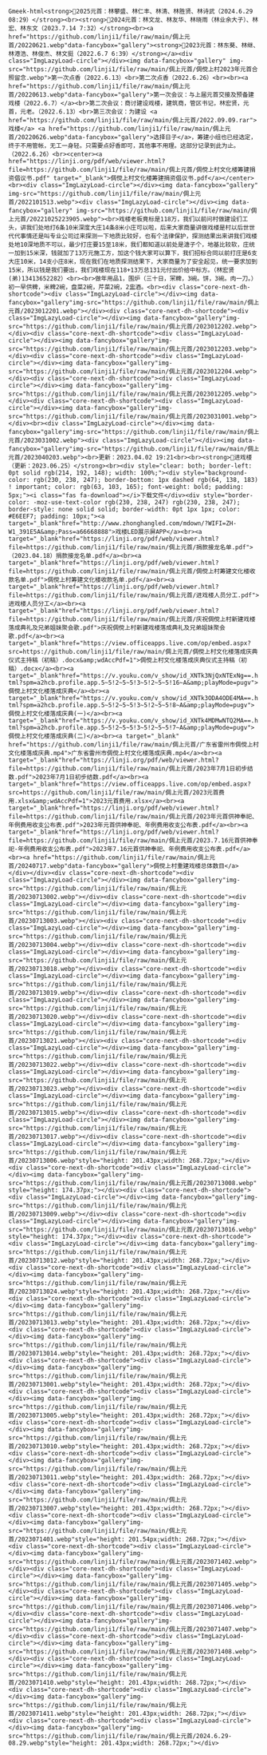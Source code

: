 `Gmeek-html<strong>💠2025元首：林攀盛、林仁丰、林清、林胜贤、林诗武（2024.6.29 08:29）</strong><br><strong>💠2024元首：林文龙、林友华、林晓雨（林业余大子）、林宏、林东文（2023.7.14 7:32）</strong><br><a href="https://github.com/linji1/file/raw/main/倜上元首/20220621.webp"data-fancybox="gallery"><strong>💠2023元首：林东葵、林继、林港浩、林俊杰、林文挺（2022.6.7 6:39）</strong></a><div class="ImgLazyLoad-circle"></div><img data-fancybox="gallery" img-src="https://github.com/linji1/file/raw/main/倜上元首/倜傥上村2023年元首合照留念.webp">第一次点香（2022.6.13）<br>第二次点香（2022.6.26）<br><br><a href="https://github.com/linji1/file/raw/main/倜上元首/20220613.webp"data-fancybox="gallery">第一次会议：与上届元首交接及预备建戏楼（2022.6.7）</a><br>第二次会议：商讨建设戏楼，建筑商，管区书记，林宏贤，元首，元老。（2022.6.13）<br>第三次会议：为建设 <a href="https://github.com/linji1/file/raw/main/倜上元首/2022.09.09.rar">戏楼</a> <a href="https://github.com/linji1/file/raw/main/倜上元首/20220626.webp"data-fancybox="gallery">选择日子</a>，筹建小组也已经选定，终于不用管帐，无工一身轻。只需要点好香即可，其他事不用理。这部分记录到此为止。（2022.6.26）<br><center><a href="https://linji.org/pdf/web/viewer.html?file=https://github.com/linji1/file/raw/main/倜上元首/倜傥上村文化楼筹建捐资倡议书.pdf" target="_blank">倜傥上村文化楼筹建捐资倡议书.pdf</a></center><br><div class="ImgLazyLoad-circle"></div><img data-fancybox="gallery" img-src="https://github.com/linji1/file/raw/main/倜上元首/2022101513.webp"><div class="ImgLazyLoad-circle"></div><img data-fancybox="gallery" img-src="https://github.com/linji1/file/raw/main/倜上元首/20221025223905.webp"><br>戏楼老板竟标是118万，我们以前问村做建设们工头，讲我们处地打6条10米深度大庄14条8米小庄可以啦，后来大家商量讲做戏楼是村以后世世代代事情还是叫专业公司过来探测一下地质比较好，也有个法律保护，探测结果出来讲我们戏楼处地10深地质不可以，最少打庄要15至18米，我们都知道以前处是溏子个，地基比较软，庄统一加到15米深，钱就加了13万元施工方，加这个钱大家可以算下，我们招标合同以前打庄是6支大庄10米，14支小庄8米，现在我们在地质探测结果下，大家商量为了安全起见，统一要求加到15米，所以钱是我们要出，我们戏楼现在118+13万总131元付出价给中标方。（林宏贤(弟)13413652282）<br><br>做年用品1，围炉（三十日，冞粺，3碗。饼，3碗。肉一刀。）初一早供粺，米粺2碗，盘菜2碗，芹菜2碗，2盅酒。<br><div class="core-next-dh-shortcode"><div class="ImgLazyLoad-circle"></div><img data-fancybox="gallery"img-src="https://github.com/linji1/file/raw/main/倜上元首/2023012201.webp"></div><div class="core-next-dh-shortcode"><div class="ImgLazyLoad-circle"></div><img data-fancybox="gallery"img-src="https://github.com/linji1/file/raw/main/倜上元首/2023012202.webp"></div><div class="core-next-dh-shortcode"><div class="ImgLazyLoad-circle"></div><img data-fancybox="gallery"img-src="https://github.com/linji1/file/raw/main/倜上元首/2023012203.webp"></div><div class="core-next-dh-shortcode"><div class="ImgLazyLoad-circle"></div><img data-fancybox="gallery"img-src="https://github.com/linji1/file/raw/main/倜上元首/2023012204.webp"></div><div class="core-next-dh-shortcode"><div class="ImgLazyLoad-circle"></div><img data-fancybox="gallery"img-src="https://github.com/linji1/file/raw/main/倜上元首/2023012205.webp"></div><div class="core-next-dh-shortcode"><div class="ImgLazyLoad-circle"></div><img data-fancybox="gallery"img-src="https://github.com/linji1/file/raw/main/倜上元首/2023031001.webp"></div><br><div class="ImgLazyLoad-circle"></div><img data-fancybox="gallery"img-src="https://github.com/linji1/file/raw/main/倜上元首/2023031002.webp"><div class="ImgLazyLoad-circle"></div><img data-fancybox="gallery"img-src="https://github.com/linji1/file/raw/main/倜上元首/2023040203.webp"><br>更新：2023.04.02 19:21<br><br><strong>💠进戏楼（更新：2023.06.25）</strong><br><div style="clear: both; border-left: 0pt solid rgb(214, 192, 148); width: 100%;"><div style="background-color: rgb(230, 238, 247); border-bottom: 1px dashed rgb(64, 138, 183) ! important; color: rgb(63, 103, 165); font-weight: bold; padding: 5px;"><i class="fas fa-download"></i>下载文件</div><div style="border-color: -moz-use-text-color rgb(230, 238, 247) rgb(230, 238, 247); border-style: none solid solid; border-width: 0pt 1px 1px; color: #E6EEF7; padding: 10px;"><a target="_blank"href="http://www.zhonghangled.com/mdown/?WIFI=ZH-W1_391E5A&amp;Pass=a66668888">戏楼LED展示屏APP</a><br><a target="_blank"href="https://linji.org/pdf/web/viewer.html?file=https://github.com/linji1/file/raw/main/倜上元首/捐款接龙名单.pdf">（2023.04.18）捐款接龙名单.pdf</a><br><a target="_blank"href="https://linji.org/pdf/web/viewer.html?file=https://github.com/linji1/file/raw/main/倜上元首/倜傥上村筹建文化楼收款名单.pdf">倜傥上村筹建文化楼收款名单.pdf</a><br><a target="_blank"href="https://linji.org/pdf/web/viewer.html?file=https://github.com/linji1/file/raw/main/倜上元首/进戏楼人员分工.pdf">进戏楼人员分工</a><br><a target="_blank"href="https://linji.org/pdf/web/viewer.html?file=https://github.com/linji1/file/raw/main/倜上元首/庆祝倜傥上村新建戏楼落成典礼及兄弟姐妹聚会歌.pdf">庆祝倜傥上村新建戏楼落成典礼及兄弟姐妹聚会歌.pdf</a><br><a target="_blank"href="https://view.officeapps.live.com/op/embed.aspx?src=https://github.com/linji1/file/raw/main/倜上元首/倜傥上村文化楼落成庆典仪式主持稿（初稿）.docx&amp;wdAccPdf=1">倜傥上村文化楼落成庆典仪式主持稿（初稿）.docx</a><br><a target="_blank"href="https://v.youku.com/v_show/id_XNTk3NjQxNTExNg==.html?spm=a2hcb.profile.app.5~5!2~5~5!3~5!2~5~5!16~A&amp;playMode=pugv">倜傥上村文化楼落成庆典</a><br><a target="_blank"href="https://v.youku.com/v_show/id_XNTk3ODA4ODE4MA==.html?spm=a2hcb.profile.app.5~5!2~5~5!3~5!2~5~5!8~A&amp;playMode=pugv">倜傥上村文化楼落成庆典(一)</a><br><a target="_blank"href="https://v.youku.com/v_show/id_XNTk4MDMwNTQ2MA==.html?spm=a2hcb.profile.app.5~5!2~5~5!3~5!2~5~5!7~A&amp;playMode=pugv">倜傥上村文化楼落成庆典(二)</a><br><a target="_blank" href="https://github.com/linji1/file/raw/main/倜上元首/广东省雷州市倜傥上村文化楼落成庆典.mp4">广东省雷州市倜傥上村文化楼落成庆典.mp4</a><br><a target="_blank"href="https://linji.org/pdf/web/viewer.html?file=https://github.com/linji1/file/raw/main/倜上元首/2023年7月1日初步结数.pdf">2023年7月1日初步结数.pdf</a><br><a target="_blank"href="https://view.officeapps.live.com/op/embed.aspx?src=https://github.com/linji1/file/raw/main/倜上元首/2023元首费用.xlsx&amp;wdAccPdf=1">2023元首费用.xlsx</a><br><a target="_blank"href="https://linji.org/pdf/web/viewer.html?file=https://github.com/linji1/file/raw/main/倜上元首/2023年元首供神奉祀、年例费用收支公布表.pdf">2023年元首供神奉祀、年例费用收支公布表.pdf</a><br><a target="_blank"href="https://linji.org/pdf/web/viewer.html?file=https://github.com/linji1/file/raw/main/倜上元首/2023.7.16元首供神奉祀-年例费用收支公布表.pdf">2023年7.16元首供神奉祀、年例费用收支公布表.pdf</a><br><a href="https://github.com/linji1/file/raw/main/倜上元首/20240717.webp"data-fancybox="gallery">倜傥上村重建戏楼总体数目</a></div></div><div class="core-next-dh-shortcode"><div class="ImgLazyLoad-circle"></div><img data-fancybox="gallery"img-src="https://github.com/linji1/file/raw/main/倜上元首/20230713002.webp"></div><div class="core-next-dh-shortcode"><div class="ImgLazyLoad-circle"></div><img data-fancybox="gallery"img-src="https://github.com/linji1/file/raw/main/倜上元首/20230713003.webp"></div><div class="core-next-dh-shortcode"><div class="ImgLazyLoad-circle"></div><img data-fancybox="gallery"img-src="https://github.com/linji1/file/raw/main/倜上元首/20230713004.webp"></div><div class="core-next-dh-shortcode"><div class="ImgLazyLoad-circle"></div><img data-fancybox="gallery"img-src="https://github.com/linji1/file/raw/main/倜上元首/20230713018.webp"></div><div class="core-next-dh-shortcode"><div class="ImgLazyLoad-circle"></div><img data-fancybox="gallery"img-src="https://github.com/linji1/file/raw/main/倜上元首/20230713019.webp"></div><div class="core-next-dh-shortcode"><div class="ImgLazyLoad-circle"></div><img data-fancybox="gallery"img-src="https://github.com/linji1/file/raw/main/倜上元首/20230713020.webp"></div><div class="core-next-dh-shortcode"><div class="ImgLazyLoad-circle"></div><img data-fancybox="gallery"img-src="https://github.com/linji1/file/raw/main/倜上元首/20230713021.webp"></div><div class="core-next-dh-shortcode"><div class="ImgLazyLoad-circle"></div><img data-fancybox="gallery"img-src="https://github.com/linji1/file/raw/main/倜上元首/20230713022.webp"></div><div class="core-next-dh-shortcode"><div class="ImgLazyLoad-circle"></div><img data-fancybox="gallery"img-src="https://github.com/linji1/file/raw/main/倜上元首/20230713023.webp"></div><div class="core-next-dh-shortcode"><div class="ImgLazyLoad-circle"></div><img data-fancybox="gallery"img-src="https://github.com/linji1/file/raw/main/倜上元首/20230713015.webp"></div><div class="core-next-dh-shortcode"><div class="ImgLazyLoad-circle"></div><img data-fancybox="gallery"img-src="https://github.com/linji1/file/raw/main/倜上元首/20230713017.webp"></div><div class="core-next-dh-shortcode"><div class="ImgLazyLoad-circle"></div><img data-fancybox="gallery"img-src="https://github.com/linji1/file/raw/main/倜上元首/20230713006.webp"style="height: 201.43px;width: 268.72px;"></div><div class="core-next-dh-shortcode"><div class="ImgLazyLoad-circle"></div><img data-fancybox="gallery"img-src="https://github.com/linji1/file/raw/main/倜上元首/20230713008.webp" style="height: 174.37px;"></div><div class="core-next-dh-shortcode"><div class="ImgLazyLoad-circle"></div><img data-fancybox="gallery"img-src="https://github.com/linji1/file/raw/main/倜上元首/20230713009.webp"></div><div class="core-next-dh-shortcode"><div class="ImgLazyLoad-circle"></div><img data-fancybox="gallery"img-src="https://github.com/linji1/file/raw/main/倜上元首/20230713016.webp" style="height: 174.37px;"></div><div class="core-next-dh-shortcode"><div class="ImgLazyLoad-circle"></div><img data-fancybox="gallery"img-src="https://github.com/linji1/file/raw/main/倜上元首/20230713012.webp"style="height: 201.43px;width: 268.72px;"></div><div class="core-next-dh-shortcode"><div class="ImgLazyLoad-circle"></div><img data-fancybox="gallery"img-src="https://github.com/linji1/file/raw/main/倜上元首/20230713024.webp"style="height: 201.43px;width: 268.72px;"></div><div class="core-next-dh-shortcode"><div class="ImgLazyLoad-circle"></div><img data-fancybox="gallery"img-src="https://github.com/linji1/file/raw/main/倜上元首/20230713013.webp"style="height: 201.43px;width: 268.72px;"></div><div class="core-next-dh-shortcode"><div class="ImgLazyLoad-circle"></div><img data-fancybox="gallery"img-src="https://github.com/linji1/file/raw/main/倜上元首/20230713014.webp"style="height: 201.43px;width: 268.72px;"></div><div class="core-next-dh-shortcode"><div class="ImgLazyLoad-circle"></div><img data-fancybox="gallery"img-src="https://github.com/linji1/file/raw/main/倜上元首/20230713001.webp"style="height: 201.43px;width: 268.72px;"></div><div class="core-next-dh-shortcode"><div class="ImgLazyLoad-circle"></div><img data-fancybox="gallery"img-src="https://github.com/linji1/file/raw/main/倜上元首/20230713005.webp"style="height: 201.43px;width: 268.72px;"></div><div class="core-next-dh-shortcode"><div class="ImgLazyLoad-circle"></div><img data-fancybox="gallery"img-src="https://github.com/linji1/file/raw/main/倜上元首/20230713010.webp"style="height: 201.43px;width: 268.72px;"></div><div class="core-next-dh-shortcode"><div class="ImgLazyLoad-circle"></div><img data-fancybox="gallery"img-src="https://github.com/linji1/file/raw/main/倜上元首/20230713011.webp"style="height: 201.43px;width: 268.72px;"></div><div class="core-next-dh-shortcode"><div class="ImgLazyLoad-circle"></div><img data-fancybox="gallery"img-src="https://github.com/linji1/file/raw/main/倜上元首/20230713007.webp"style="height: 201.43px;width: 268.72px;"></div><div class="core-next-dh-shortcode"><div class="ImgLazyLoad-circle"></div><img data-fancybox="gallery"img-src="https://github.com/linji1/file/raw/main/倜上元首/2023071401.webp"style="height: 201.54px;width: 268.72px;"></div><div class="core-next-dh-shortcode"><div class="ImgLazyLoad-circle"></div><img data-fancybox="gallery"img-src="https://github.com/linji1/file/raw/main/倜上元首/2023071402.webp"></div><div class="core-next-dh-shortcode"><div class="ImgLazyLoad-circle"></div><img data-fancybox="gallery"img-src="https://github.com/linji1/file/raw/main/倜上元首/2023071405.webp"></div><div class="core-next-dh-shortcode"><div class="ImgLazyLoad-circle"></div><img data-fancybox="gallery"img-src="https://github.com/linji1/file/raw/main/倜上元首/2023071406.webp"></div><div class="core-next-dh-shortcode"><div class="ImgLazyLoad-circle"></div><img data-fancybox="gallery"img-src="https://github.com/linji1/file/raw/main/倜上元首/2023071407.webp"></div><div class="core-next-dh-shortcode"><div class="ImgLazyLoad-circle"></div><img data-fancybox="gallery"img-src="https://github.com/linji1/file/raw/main/倜上元首/2023071408.webp"></div><div class="core-next-dh-shortcode"><div class="ImgLazyLoad-circle"></div><img data-fancybox="gallery"img-src="https://github.com/linji1/file/raw/main/倜上元首/2023071410.webp"style="height: 201.43px;width: 268.72px;"></div><div class="core-next-dh-shortcode"><div class="ImgLazyLoad-circle"></div><img data-fancybox="gallery"img-src="https://github.com/linji1/file/raw/main/倜上元首/2023071411.webp"style="height: 201.43px;width: 268.72px;"></div><div class="core-next-dh-shortcode"><div class="ImgLazyLoad-circle"></div><img data-fancybox="gallery"img-src="https://github.com/linji1/file/raw/main/倜上元首/2024.6.29-08.29.webp"style="height: 201.43px;width: 268.72px;"></div>`